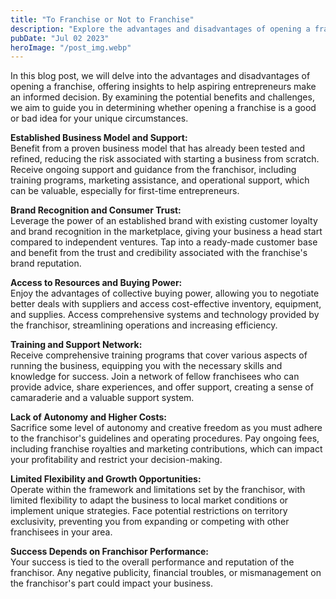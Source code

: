 ```yaml
---
title: "To Franchise or Not to Franchise"
description: "Explore the advantages and disadvantages of opening a franchise, helping aspiring entrepreneurs make an informed decision by considering factors such as business model, brand recognition, support, autonomy, costs, flexibility, and growth opportunities..."
pubDate: "Jul 02 2023"
heroImage: "/post_img.webp"
---
```

In this blog post, we will delve into the advantages and disadvantages of opening a franchise, offering insights to help aspiring entrepreneurs make an informed decision. By examining the potential benefits and challenges, we aim to guide you in determining whether opening a franchise is a good or bad idea for your unique circumstances.

**Established Business Model and Support:**  
Benefit from a proven business model that has already been tested and refined, reducing the risk associated with starting a business from scratch.
Receive ongoing support and guidance from the franchisor, including training programs, marketing assistance, and operational support, which can be valuable, especially for first-time entrepreneurs.

**Brand Recognition and Consumer Trust:**  
Leverage the power of an established brand with existing customer loyalty and brand recognition in the marketplace, giving your business a head start compared to independent ventures.
Tap into a ready-made customer base and benefit from the trust and credibility associated with the franchise's brand reputation.

**Access to Resources and Buying Power:**  
Enjoy the advantages of collective buying power, allowing you to negotiate better deals with suppliers and access cost-effective inventory, equipment, and supplies.
Access comprehensive systems and technology provided by the franchisor, streamlining operations and increasing efficiency.

**Training and Support Network:**  
Receive comprehensive training programs that cover various aspects of running the business, equipping you with the necessary skills and knowledge for success.
Join a network of fellow franchisees who can provide advice, share experiences, and offer support, creating a sense of camaraderie and a valuable support system.

**Lack of Autonomy and Higher Costs:**  
Sacrifice some level of autonomy and creative freedom as you must adhere to the franchisor's guidelines and operating procedures.
Pay ongoing fees, including franchise royalties and marketing contributions, which can impact your profitability and restrict your decision-making.

**Limited Flexibility and Growth Opportunities:**  
Operate within the framework and limitations set by the franchisor, with limited flexibility to adapt the business to local market conditions or implement unique strategies.
Face potential restrictions on territory exclusivity, preventing you from expanding or competing with other franchisees in your area.

**Success Depends on Franchisor Performance:**  
Your success is tied to the overall performance and reputation of the franchisor. Any negative publicity, financial troubles, or mismanagement on the franchisor's part could impact your business.
